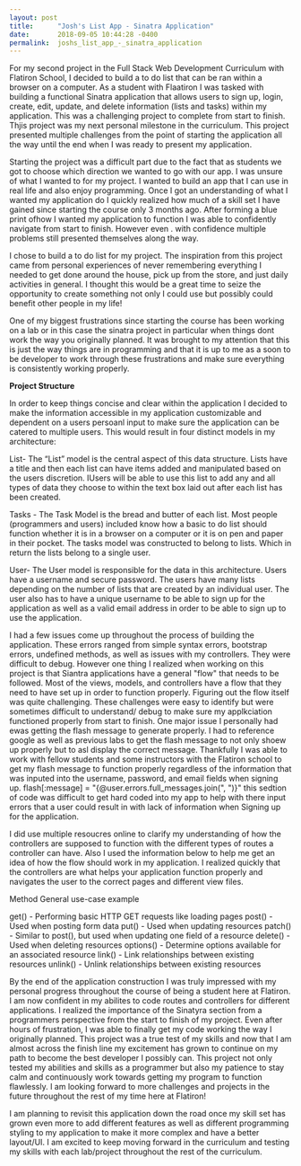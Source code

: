 ```yaml
---
layout: post
title:      "Josh's List App - Sinatra Application"
date:       2018-09-05 10:44:28 -0400
permalink:  joshs_list_app_-_sinatra_application
---
```



For my second project in the Full Stack Web Development Curriculum with Flatiron School, I decided to build a to do list that can be ran within a browser on a computer. As a student with Flaatiron I was tasked with building a functional Sinatra application that allows users to sign up, login, create, edit, update, and delete information (lists and tasks) within my application. This was a challenging project to complete from start to finish. Thjis project was my next personal milestone in the curriculum. This project presented multiple challenges from the point of starting the application all the way until the end when I was ready to present my application. 

Starting the project was a difficult part due to the fact that as students we got to choose which direction we wanted to go with our app. I was unsure of what I wanted to for my project. I wanted to build an app that I can use in real life and also enjoy programming. Once I got an understanding of what I wanted my application do I quickly realized how much of a skill set I have gained since starting the course only 3 months ago. After forming a blue print ofhow I wanted my application to function I was able to confidently navigate from start to finish. However even . with confidence multiple problems still presented themselves along the way. 

I chose to build a to do list for my project. The inspiration from this project came from personal experiences of never remembering everything I needed to get done around the house, pick up from the store, and just daily activities in general. I thought this would be a great time to seize the opportunity to create something not only I could use but possibly could benefit other people in my life!

One of my biggest frustrations since starting the course has been working on a lab or in this case the sinatra project in particular when things dont work the way you originally planned. It was brought to my attention that this is just the way things are in programming and that it is up to me as a soon to be developer to work through these frustrations and make sure everything is consistently working properly.

**Project Structure**

In order to keep things concise and clear within the application I decided to make the information accessible in my application customizable and dependent on a users persoanl input to make sure the application can be catered to multiple users. This would result in four distinct models in my architecture:

List- The “List” model is the central aspect of this data structure. Lists have a title and then each list can have items added and manipulated based on the users discretion. IUsers will be able to use this list to add any and all types of data they choose to within the text box laid out after each list has been created.

Tasks - The Task Model  is the bread and butter of each list. Most people (programmers and users) included know how a basic to do list should function whether it is in a browser on a computer or it is on pen and paper in their pocket. The tasks model was constructed to belong to lists. Which in return the lists belong to a single user. 

User- The User model is responsible for the data in this architecture. Users have a username and secure password. The users have many lists depending on the number of lists that are created by an individual user. The user also has to have a unique username to be able to sign up for the application as well as a valid email address in order to be able to sign up to use the application. 

I had a few issues come up throughout the process of building the application. These errors ranged from simple syntax errors, bootstrap errors, undefined methods, as well as issues with my controllers. They were difficult to debug. However one thing I realized when working on this project is that Siantra applications have a general "flow" that needs to be followed. Most of the views, models, and controllers have a flow that they need to have set up in order to function properly. Figuring out the flow itself was quite challenging. These challenges were easy to identify but were sometimes difficult to understand/ debug to make sure my applkciation functioned properly from start to finish. One major issue I personally had ewas getting the flash message to generate properly. I had to reference google as well as previous labs to get the flash message to not only shoew up properly but to asl display the correct message. Thankfully I was able to work with fellow students and some instructors with the Flatiron school to get my flash message to function properly regardless of the information that was inputed into the username, password, and email fields when signing up. flash[:message] = "{@user.errors.full_messages.join(", ")}" this sedtion of code was difficult to get hard coded into my app to help with there input errors that a user could result in with lack of information when Signing up for the application. 

I did use multiple resoucres online to clarify my understanding of how the controllers are supposed to function with the different types of routes a controller can have. Also I used the information below to help me get an idea of how the flow should work in my application. I realized quickly that the controllers are what helps your application function properly and navigates the user to the correct pages and different view files. 


Method	General use-case example

get()	- Performing basic HTTP GET requests like loading pages
post() -	Used when posting form data
put() -	Used when updating resources
patch()	- Similar to post(), but used when updating one field of a resource
delete() -	Used when deleting resources
options() -	Determine options available for an associated resource
link() -	Link relationships between existing resources
unlink() -	Unlink relationships between existing resources

By the end of the application construction I was truly impressed with my personal progress throughout the course of being a student here at Flatiron. I am now confident in my abilites to code routes and controllers for different applications. I realized the importance of the Sinatyra section from a programmers perspective from the start to finish of my project. Even after hours of frustration, I was able to finally get my code working the way I originally planned. This project was a true test of my skills and now that I am almost across the finish line my excitement has grown to continue on my path to become the best developer I possibly can. This project not only tested my abilities and skills as a programmer but also my patience to stay calm and continuously work towards getting my program to function flawlessly. I am looking forward to more challenges and projects in the future throughout the rest of my time here at Flatiron!

I am planning to revisit this application down the road once my skill set has grown even more to add different features as well as different programming styling to my application to make it more complex and have a better layout/UI. I am excited to keep moving forward in the curriculum and testing my skills with each lab/project throughout the rest of the curriculum. 




